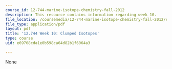 ```yaml
---
course_id: 12-744-marine-isotope-chemistry-fall-2012
description: This resource contains information regarding week 10.
file_location: /coursemedia/12-744-marine-isotope-chemistry-fall-2012/e69708cda1e0b598ca64d82b1f6064a3_MIT12_744F12_Week10.pdf
file_type: application/pdf
layout: pdf
title: '12.744 Week 10: Clumped Isotopes'
type: course
uid: e69708cda1e0b598ca64d82b1f6064a3

---
```

None
